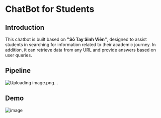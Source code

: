 # ChatBot for Students

## Introduction

This chatbot is built based on **"Sổ Tay Sinh Viên"**, designed to assist students in searching for information related to their academic journey. In addition, it can retrieve data from any URL and provide answers based on user queries.

## Pipeline
![Uploading image.png…]()

## Demo
![image](https://github.com/user-attachments/assets/800aa27e-1636-4347-b4ec-35eb8855382a)
